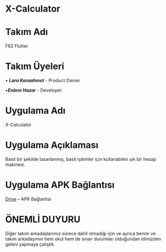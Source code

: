 # X-Calculator

# Takım Adı
F62 Flutter

# Takım Üyeleri

• _**Lara Karaahmet**_ - Product Owner

•_**Erdem Hazar**_ - Developer

# Uygulama Adı
X-Calculator

# Uygulama Açıklaması
Basit bir şekilde tasarlanmış, basit işlemler için kullanabilen şık bir hesap makinesi.

# Uygulama APK Bağlantısı
[Drive](https://drive.google.com/file/d/1-QcaKjIbTU3b0_w1Yg2czJ1lJEcgS2Eo/view?usp=sharing) – APK Bağlantısı



# ÖNEMLİ DUYURU
Diğer takım arkadaşlarımız sürece dahil olmadığı için ve ayrıca benim ve takım arkadaşımın hem okul hem de sınav durumları olduğundan elimizden geleni yapmaya çalıştık.
